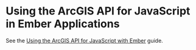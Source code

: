 # Using the ArcGIS API for JavaScript in Ember Applications

See the [Using the ArcGIS API for JavaScript with Ember](https://developers.arcgis.com/javascript/latest/guide/ember/) guide.
